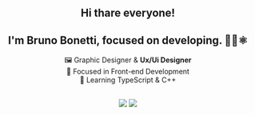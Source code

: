 
<div align="center">  

## Hi thare everyone!
## I'm Bruno Bonetti, focused on developing. 👨‍💻⚛️

 🖼️ Graphic Designer & <strong>Ux/Ui Designer</strong><br>
 🔭 Focused in Front-end Development<br>
 🌱 Learning TypeScript & C++ <br>
##

<div style="display: inline_block">
  <a href="https://github.com/bonettibruno24">

  ##
  
<div style="display: inline_block"> 
  <a href = "mailto:bonettibruno.silva@gmail.com"><img src="https://img.shields.io/badge/-Gmail-%23333?style=for-the-badge&logo=gmail&logoColor=white" target="_blank"></a>
  <a href="www.linkedin.com/in/bonettibruno" target="_blank"><img src="https://img.shields.io/badge/-LinkedIn-%230077B5?style=for-the-badge&logo=linkedin&logoColor=white" target="_blank"></a> 



